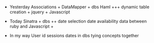 * Yesterday
  Associations +
  DataMapper +
  dbs
  Haml +++
  dynamic table creation +
  jquery +
  Javascript

* Today
  Sinatra +
  dbs ++
  date selection
  date availability
  data between ruby and Javascript +

* In my way
  User id sessions
  dates in dbs
  tying concepts together
